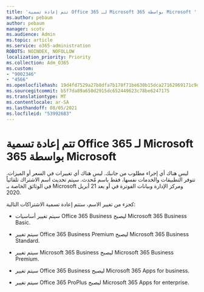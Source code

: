 ```yaml
---
title: 'تتم إعادة تسمية Office 365 لـ Microsoft 365 بواسطة Microsoft '
ms.author: pebaum
author: pebaum
manager: scotv
ms.audience: Admin
ms.topic: article
ms.service: o365-administration
ROBOTS: NOINDEX, NOFOLLOW
localization_priority: Priority
ms.collection: Adm_O365
ms.custom:
- "9002346"
- "4566"
ms.openlocfilehash: 19d4fd7529a27b8dfa7b178f71be630b15dca27162969171c9d0f3bbf820d983
ms.sourcegitcommit: b5f7da89a650d2915dc652449623c78be6247175
ms.translationtype: MT
ms.contentlocale: ar-SA
ms.lasthandoff: 08/05/2021
ms.locfileid: "53992683"
---
```

# <a name="microsoft-is-renaming-office-365-to-microsoft-365"></a>تتم إعادة تسمية Office 365 لـ Microsoft 365 بواسطة Microsoft 

ليس هناك أي إجراء مطلوب من جانبك. ليس هناك أي تغييرات في السعر أو الميزات. تتوفر التطبيقات والخدمات نفسها، فقط باسم مُحدث. سيتم تحديث اسم الاشتراك تلقائياً في الوثائق الخاصة بـ Microsoft ومركز الإدارة وبيانات الفوترة في أو بعد 21 أبريل 2020.

كجزء من تغيير الاسم، ستتم إعادة تسمية الاشتراكات التالية:

- سيتم تغيير أساسيات Office 365 Business ليصبح Microsoft 365 Business Basic.

- سيتم تغيير Office 365 Business Premium ليصبح Microsoft 365 Business Standard.

- سيتم تغيير Microsoft 365 Business ليصبح Microsoft 365 Business Premium.

- سيتم تغيير Office 365 Business ليصبح Microsoft 365 Apps for business.

- سيتم تغيير Office 365 ProPlus ليصبح Microsoft 365 Apps for enterprise.
